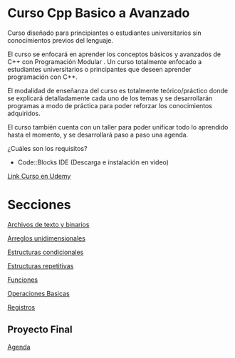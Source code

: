 # Curso Cpp Basico a Avanzado
Curso diseñado para principiantes o estudiantes universitarios sin conocimientos previos del lenguaje.

El curso se enfocará en aprender los conceptos básicos y avanzados de C++ con Programación Modular . Un curso totalmente enfocado a estudiantes universitarios o principantes que deseen aprender programación con C++.

El modalidad de enseñanza del curso es totalmente teórico/práctico donde se explicará detalladamente cada uno de los temas y se desarrollarán programas a modo de práctica para poder reforzar los conocimientos adquiridos.

El curso también cuenta con un taller para poder unificar todo lo aprendido hasta el momento, y se desarrollará paso a paso una agenda.

¿Cuáles son los requisitos?

* Code::Blocks IDE (Descarga e instalación en video)

[Link Curso en Udemy](https://www.udemy.com/curso-de-cpp-basico-a-avanzado)


# Secciones

[Archivos de texto y binarios](https://github.com/Carlosma7/Curso-Cpp-Basico-a-Avanzado/tree/master/Archivos%20de%20texto%20y%20binarios)

[Arreglos unidimensionales](https://github.com/Carlosma7/Curso-Cpp-Basico-a-Avanzado/tree/master/Arreglos%20unidimensionales)

[Estructuras condicionales](https://github.com/Carlosma7/Curso-Cpp-Basico-a-Avanzado/tree/master/Estructuras%20condicionales)

[Estructuras repetitivas](https://github.com/Carlosma7/Curso-Cpp-Basico-a-Avanzado/tree/master/Estructuras%20repetitivas)

[Funciones](https://github.com/Carlosma7/Curso-Cpp-Basico-a-Avanzado/tree/master/Funciones)

[Operaciones Basicas](https://github.com/Carlosma7/Curso-Cpp-Basico-a-Avanzado/tree/master/Operaciones%20Basicas)

[Registros](https://github.com/Carlosma7/Curso-Cpp-Basico-a-Avanzado/tree/master/Registros)

## Proyecto Final

[Agenda](https://github.com/Carlosma7/Curso-Cpp-Basico-a-Avanzado/blob/master/Agenda.cpp)
